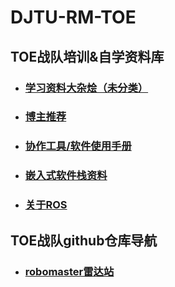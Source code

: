 # DJTU-RM-TOE
## **TOE战队培训&自学资料库**
* ### [学习资料大杂烩（未分类）](learning_git/Learn_page.md "TOE_Learning_page")
* ### [博主推荐](learning_git/Blogger_recommendation.md "Blogger_recommendation")
* ### [协作工具/软件使用手册](learning_git/tools.md "tools")
* ### [嵌入式软件栈资料](learning_git/Embedded.md "Embedded")
* ### [关于ROS](learning_git/Learn_ros.md "Learn_ros")
## **TOE战队github仓库导航**
* ### [robomaster雷达站](https://github.com/DJTU-RM-TOE/TOE-rm-radar "radar_page")  
